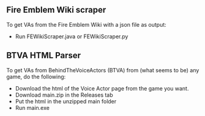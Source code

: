 ## Fire Emblem Wiki scraper
To get VAs from the Fire Emblem Wiki with a json file as output:
- Run FEWikiScraper.java or FEWikiScraper.py

## BTVA HTML Parser
To get VAs from BehindTheVoiceActors (BTVA) from (what seems to be) any game, do the following:
- Download the html of the Voice Actor page from the game you want.
- Download main.zip in the Releases tab
- Put the html in the unzipped main folder
- Run main.exe
